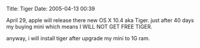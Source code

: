 Title: Tiger 
Date: 2005-04-13 00:39

April 29, apple will release there new OS X 10.4 aka Tiger. just after 40 days my buying mini which means I WILL NOT GET FREE TIGER.

anyway, i will install tiger after upgrade my mini to 1G ram.